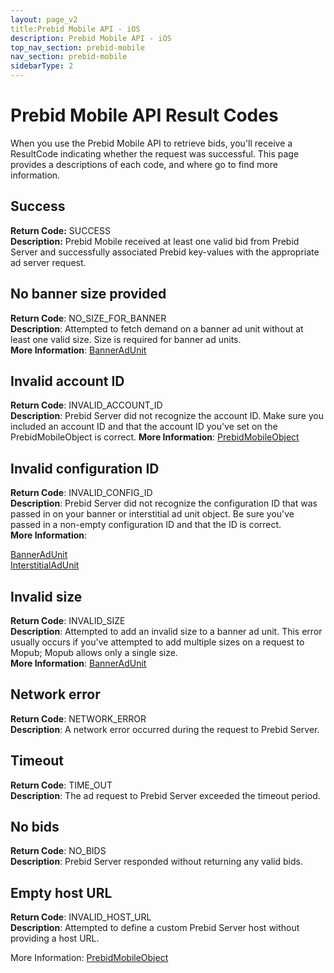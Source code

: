 ```yaml
---
layout: page_v2
title:Prebid Mobile API - iOS
description: Prebid Mobile API - iOS
top_nav_section: prebid-mobile
nav_section: prebid-mobile
sidebarType: 2
---
```


# Prebid Mobile API Result Codes 

When you use the Prebid Mobile API to retrieve bids, you'll receive a ResultCode indicating whether the request was successful. This page provides a descriptions of each code, and where go to find more information. 

## Success 

**Return Code:** SUCCESS   
**Description:** Prebid Mobile received at least one valid bid from Prebid Server and successfully associated Prebid key-values with the appropriate ad server request. 

## No banner size provided 

**Return Code**: NO_SIZE_FOR_BANNER  
**Description**: Attempted to fetch demand on a banner ad unit without at least one valid size. Size is required for banner ad units.  
**More Information**: [BannerAdUnit]() 

## Invalid account ID 

**Return Code**: INVALID_ACCOUNT_ID \
**Description**: Prebid Server did not recognize the account ID. Make sure you included an account ID and that the account ID you've set on the PrebidMobileObject is correct. 
**More Information**: [PrebidMobileObject]() 

## Invalid configuration ID 

**Return Code**: INVALID_CONFIG_ID  
**Description**: Prebid Server did not recognize the configuration ID that was passed in on your banner or interstitial ad unit object. Be sure you've passed in a non-empty configuration ID and that the ID is correct.  
**More Information**: 

  [BannerAdUnit]()  
  [InterstitialAdUnit]() 

## Invalid size 

**Return Code**: INVALID_SIZE  
**Description**: Attempted to add an invalid size to a banner ad unit. This error usually occurs if you've attempted to add multiple sizes on a request to Mopub; Mopub allows only a single size.  
**More Information**: [BannerAdUnit]() 

## Network error 

**Return Code**: NETWORK_ERROR  
**Description**: A network error occurred during the request to Prebid Server. 

## Timeout 

**Return Code**: TIME_OUT   
**Description**: The ad request to Prebid Server exceeded the timeout period. 

## No bids 

**Return Code**: NO_BIDS   
**Description**: Prebid Server responded without returning any valid bids. 

## Empty host URL 

**Return Code**: INVALID_HOST_URL   
**Description**: Attempted to define a custom Prebid Server host without providing a host URL. 

More Information: [PrebidMobileObject]()